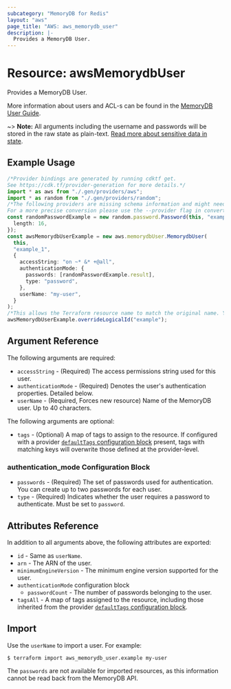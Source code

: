 ```yaml
---
subcategory: "MemoryDB for Redis"
layout: "aws"
page_title: "AWS: aws_memorydb_user"
description: |-
  Provides a MemoryDB User.
---
```


# Resource: awsMemorydbUser

Provides a MemoryDB User.

More information about users and ACL-s can be found in the [MemoryDB User Guide](https://docs.aws.amazon.com/memorydb/latest/devguide/clusters.acls.html).

\~> **Note:** All arguments including the username and passwords will be stored in the raw state as plain-text.
[Read more about sensitive data in state](https://www.terraform.io/docs/state/sensitive-data.html).

## Example Usage

```typescript
/*Provider bindings are generated by running cdktf get.
See https://cdk.tf/provider-generation for more details.*/
import * as aws from "./.gen/providers/aws";
import * as random from "./.gen/providers/random";
/*The following providers are missing schema information and might need manual adjustments to synthesize correctly: random.
For a more precise conversion please use the --provider flag in convert.*/
const randomPasswordExample = new random.password.Password(this, "example", {
  length: 16,
});
const awsMemorydbUserExample = new aws.memorydbUser.MemorydbUser(
  this,
  "example_1",
  {
    accessString: "on ~* &* +@all",
    authenticationMode: {
      passwords: [randomPasswordExample.result],
      type: "password",
    },
    userName: "my-user",
  }
);
/*This allows the Terraform resource name to match the original name. You can remove the call if you don't need them to match.*/
awsMemorydbUserExample.overrideLogicalId("example");

```

## Argument Reference

The following arguments are required:

* `accessString` - (Required) The access permissions string used for this user.
* `authenticationMode` - (Required) Denotes the user's authentication properties. Detailed below.
* `userName` - (Required, Forces new resource) Name of the MemoryDB user. Up to 40 characters.

The following arguments are optional:

* `tags` - (Optional) A map of tags to assign to the resource. If configured with a provider [`defaultTags` configuration block](https://registry.terraform.io/providers/hashicorp/aws/latest/docs#default_tags-configuration-block) present, tags with matching keys will overwrite those defined at the provider-level.

### authentication\_mode Configuration Block

* `passwords` - (Required) The set of passwords used for authentication. You can create up to two passwords for each user.
* `type` - (Required) Indicates whether the user requires a password to authenticate. Must be set to `password`.

## Attributes Reference

In addition to all arguments above, the following attributes are exported:

* `id` - Same as `userName`.
* `arn` - The ARN of the user.
* `minimumEngineVersion` - The minimum engine version supported for the user.
* `authenticationMode` configuration block
  * `passwordCount` - The number of passwords belonging to the user.
* `tagsAll` - A map of tags assigned to the resource, including those inherited from the provider [`defaultTags` configuration block](https://registry.terraform.io/providers/hashicorp/aws/latest/docs#default_tags-configuration-block).

## Import

Use the `userName` to import a user. For example:

```console
$ terraform import aws_memorydb_user.example my-user
```

The `passwords` are not available for imported resources, as this information cannot be read back from the MemoryDB API.
